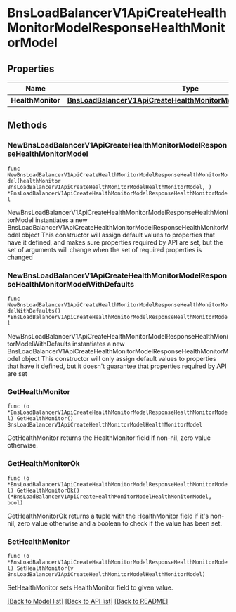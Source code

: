 # BnsLoadBalancerV1ApiCreateHealthMonitorModelResponseHealthMonitorModel

## Properties

Name | Type | Description | Notes
------------ | ------------- | ------------- | -------------
**HealthMonitor** | [**BnsLoadBalancerV1ApiCreateHealthMonitorModelHealthMonitorModel**](BnsLoadBalancerV1ApiCreateHealthMonitorModelHealthMonitorModel.md) |  | 

## Methods

### NewBnsLoadBalancerV1ApiCreateHealthMonitorModelResponseHealthMonitorModel

`func NewBnsLoadBalancerV1ApiCreateHealthMonitorModelResponseHealthMonitorModel(healthMonitor BnsLoadBalancerV1ApiCreateHealthMonitorModelHealthMonitorModel, ) *BnsLoadBalancerV1ApiCreateHealthMonitorModelResponseHealthMonitorModel`

NewBnsLoadBalancerV1ApiCreateHealthMonitorModelResponseHealthMonitorModel instantiates a new BnsLoadBalancerV1ApiCreateHealthMonitorModelResponseHealthMonitorModel object
This constructor will assign default values to properties that have it defined,
and makes sure properties required by API are set, but the set of arguments
will change when the set of required properties is changed

### NewBnsLoadBalancerV1ApiCreateHealthMonitorModelResponseHealthMonitorModelWithDefaults

`func NewBnsLoadBalancerV1ApiCreateHealthMonitorModelResponseHealthMonitorModelWithDefaults() *BnsLoadBalancerV1ApiCreateHealthMonitorModelResponseHealthMonitorModel`

NewBnsLoadBalancerV1ApiCreateHealthMonitorModelResponseHealthMonitorModelWithDefaults instantiates a new BnsLoadBalancerV1ApiCreateHealthMonitorModelResponseHealthMonitorModel object
This constructor will only assign default values to properties that have it defined,
but it doesn't guarantee that properties required by API are set

### GetHealthMonitor

`func (o *BnsLoadBalancerV1ApiCreateHealthMonitorModelResponseHealthMonitorModel) GetHealthMonitor() BnsLoadBalancerV1ApiCreateHealthMonitorModelHealthMonitorModel`

GetHealthMonitor returns the HealthMonitor field if non-nil, zero value otherwise.

### GetHealthMonitorOk

`func (o *BnsLoadBalancerV1ApiCreateHealthMonitorModelResponseHealthMonitorModel) GetHealthMonitorOk() (*BnsLoadBalancerV1ApiCreateHealthMonitorModelHealthMonitorModel, bool)`

GetHealthMonitorOk returns a tuple with the HealthMonitor field if it's non-nil, zero value otherwise
and a boolean to check if the value has been set.

### SetHealthMonitor

`func (o *BnsLoadBalancerV1ApiCreateHealthMonitorModelResponseHealthMonitorModel) SetHealthMonitor(v BnsLoadBalancerV1ApiCreateHealthMonitorModelHealthMonitorModel)`

SetHealthMonitor sets HealthMonitor field to given value.



[[Back to Model list]](../README.md#documentation-for-models) [[Back to API list]](../README.md#documentation-for-api-endpoints) [[Back to README]](../README.md)


